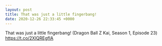 ```yaml
---
layout: post
title: That was just a little fingerbang!
date: 2020-12-26 22:33:45 +0000
---
```


That was just a little fingerbang!
(Dragon Ball Z Kai, Season 1, Episode 23) https://t.co/2XlQREgfIA

